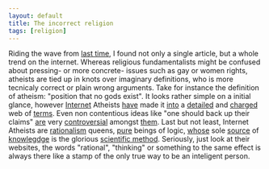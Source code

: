 ```yaml
---
layout: default
title: The incorrect religion
tags: [religion]
---
```


Riding the wave from [last time](http://www.azafeh.com/correct-religion/), I found not only a single article, but a whole trend on the internet. Whereas religious fundamentalists might be confused about pressing- or more concrete- issues such as gay or women rights, atheists are tied up in knots over imaginary definitions, who is more tecnicaly correct or plain wrong arguments. Take for instance the definition of atheism: "position that no gods exist". It looks rather simple on a initial glance, however [Internet](http://www.atheistberlin.com/) Atheists [have](http://commonsenseatheism.com/?p=6487) made it [into](https://www.reddit.com/r/DebateReligion/comments/ub9om/to_ignostics_walk_me_through_your_ideas/) a [detailed](https://www.reddit.com/r/DebateReligion/comments/3ghlpd/the_agnosticgnostictheistatheist_chart/) and [charged](https://www.reddit.com/r/DebateAnAtheist/comments/1m5fll/can_gnostic_atheism_be_justified/) web of [terms](https://www.reddit.com/r/TrueAtheism/comments/5vhxzm/is_the_gnostic_position_an_irrational_position/). Even non contentious ideas like "one should back up their claims" [are](http://www.secularrights.com/atheismisthedefaultposition.html) very [controversial](http://commonsenseatheism.com/?p=597) amongst [them](https://www.youtube.com/watch?v=3q3aVhJTvKM). Last but not least, Internet Atheists are [rationalism](https://www.quora.com/If-you-cannot-prove-a-negative-how-can-atheists-prove-Santa-Claus-unicorns-fairies-etc-does-not-exist) queens, [pure](https://www.independent.co.uk/news/science/new-theory-of-life-could-prove-how-life-began-and-disprove-god-10070114.html) beings of logic, [whose](https://godisimaginary.com/i4.htm) sole [source](http://www.huffingtonpost.com/victor-stenger/showing-god-does-not-exis_b_3757729.html) of [knowlegdge](http://atheistfoundation.org.au/article/critical-relevance-scientific-atheism-modern-world/) is the glorious [scientific method](https://thingofthings.wordpress.com/2015/06/03/a-quite-long-review-of-edward-fesers-aquinas-a-beginners-guide/). Seriously, just look at their websites, the words "rational", "thinking" or something to the same effect is always there like a stamp of the only true way to be an inteligent person.

